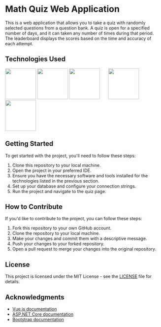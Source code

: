 ﻿# Math Quiz Web Application

This is a web application that allows you to take a quiz with randomly selected questions from a question bank. 
A quiz is open for a specified number of days, and it can taken any number of times during that period. The leaderboard displays the scores based on the time and accuracy of each attempt.

## Technologies Used

<p align="left">
  <img width="auto" height="100" src="https://upload.wikimedia.org/wikipedia/commons/e/ee/.NET_Core_Logo.svg">
  <!-- mysql -->
  <img width="auto" height="100" src="https://ucarecdn.com/0295176b-b17a-4106-b3b0-5bf2b14365e6/">
<img width="auto" height="100" src="https://upload.wikimedia.org/wikipedia/commons/9/95/Vue.js_Logo_2.svg">
&nbsp;&nbsp;&nbsp;&nbsp;&nbsp;
  <img width="auto" height="100" src="https://upload.wikimedia.org/wikipedia/commons/b/b2/Bootstrap_logo.svg">
&nbsp;&nbsp;&nbsp;&nbsp;&nbsp;
  <img width="auto" height="100" src="https://upload.wikimedia.org/wikipedia/commons/a/a8/Microsoft_Azure_Logo.svg">
</p>

## Getting Started

To get started with the project, you'll need to follow these steps:

1. Clone this repository to your local machine.
2. Open the project in your preferred IDE.
3. Ensure you have the necessary software and tools installed for the technologies listed in the previous section.
4. Set up your database and configure your connection strings.
5. Run the project and navigate to the quiz page.

## How to Contribute

If you'd like to contribute to the project, you can follow these steps:

1. Fork this repository to your own GitHub account.
2. Clone the repository to your local machine.
3. Make your changes and commit them with a descriptive message.
4. Push your changes to your forked repository.
5. Open a pull request to merge your changes into the original repository.

## License

This project is licensed under the MIT License - see the [LICENSE](LICENSE) file for details.

## Acknowledgments

* [Vue.js documentation](https://v3.vuejs.org/)
* [ASP.NET Core documentation](https://docs.microsoft.com/en-us/aspnet/core/?view=aspnetcore-5.0)
* [Bootstrap documentation](https://getbootstrap.com/docs/5.3/getting-started/introduction/)
